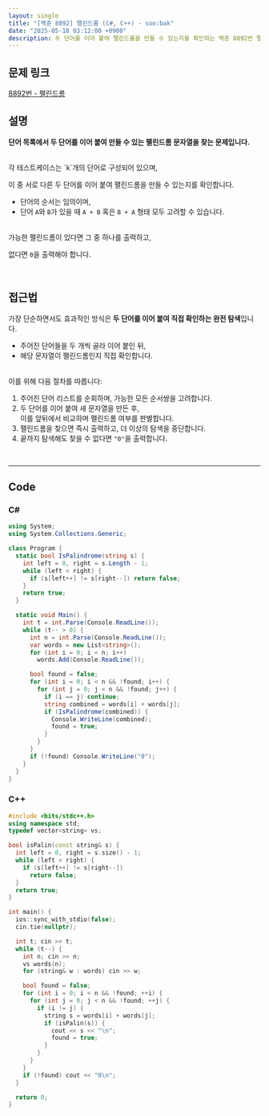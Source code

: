 ```yaml
---
layout: single
title: "[백준 8892] 팰린드롬 (C#, C++) - soo:bak"
date: "2025-05-18 03:12:00 +0900"
description: 두 단어를 이어 붙여 팰린드롬을 만들 수 있는지를 확인하는 백준 8892번 팰린드롬 문제의 C# 및 C++ 풀이 및 해설
---
```


## 문제 링크
[8892번 - 팰린드롬](https://www.acmicpc.net/problem/8892)

## 설명

**단어 목록에서 두 단어를 이어 붙여 만들 수 있는 팰린드롬 문자열을 찾는 문제입니다.**

<br>
각 테스트케이스는 `k`개의 단어로 구성되어 있으며,

이 중 서로 다른 두 단어를 이어 붙여 팰린드롬을 만들 수 있는지를 확인합니다.

- 단어의 순서는 임의이며,
- 단어 `A`와 `B`가 있을 때 `A + B` 혹은 `B + A` 형태 모두 고려할 수 있습니다.

<br>
가능한 팰린드롬이 있다면 그 중 하나를 출력하고,

없다면 `0`을 출력해야 합니다.

<br>

## 접근법

가장 단순하면서도 효과적인 방식은 **두 단어를 이어 붙여 직접 확인하는 완전 탐색**입니다.

- 주어진 단어들을 두 개씩 골라 이어 붙인 뒤,
- 해당 문자열이 팰린드롬인지 직접 확인합니다.

<br>
이를 위해 다음 절차를 따릅니다:

1. 주어진 단어 리스트를 순회하며, 가능한 모든 순서쌍을 고려합니다.
2. 두 단어를 이어 붙여 새 문자열을 만든 후,<br>
   이를 앞뒤에서 비교하며 팰린드롬 여부를 판별합니다.
3. 팰린드롬을 찾으면 즉시 출력하고, 더 이상의 탐색을 중단합니다.
4. 끝까지 탐색해도 찾을 수 없다면 `"0"`을 출력합니다.

<br>

---

## Code

### C#
```csharp
using System;
using System.Collections.Generic;

class Program {
  static bool IsPalindrome(string s) {
    int left = 0, right = s.Length - 1;
    while (left < right) {
      if (s[left++] != s[right--]) return false;
    }
    return true;
  }

  static void Main() {
    int t = int.Parse(Console.ReadLine());
    while (t-- > 0) {
      int n = int.Parse(Console.ReadLine());
      var words = new List<string>();
      for (int i = 0; i < n; i++)
        words.Add(Console.ReadLine());

      bool found = false;
      for (int i = 0; i < n && !found; i++) {
        for (int j = 0; j < n && !found; j++) {
          if (i == j) continue;
          string combined = words[i] + words[j];
          if (IsPalindrome(combined)) {
            Console.WriteLine(combined);
            found = true;
          }
        }
      }
      if (!found) Console.WriteLine("0");
    }
  }
}
```

### C++
```cpp
#include <bits/stdc++.h>
using namespace std;
typedef vector<string> vs;

bool isPalin(const string& s) {
  int left = 0, right = s.size() - 1;
  while (left < right) {
    if (s[left++] != s[right--])
      return false;
  }
  return true;
}

int main() {
  ios::sync_with_stdio(false);
  cin.tie(nullptr);

  int t; cin >> t;
  while (t--) {
    int n; cin >> n;
    vs words(n);
    for (string& w : words) cin >> w;

    bool found = false;
    for (int i = 0; i < n && !found; ++i) {
      for (int j = 0; j < n && !found; ++j) {
        if (i != j) {
          string s = words[i] + words[j];
          if (isPalin(s)) {
            cout << s << "\n";
            found = true;
          }
        }
      }
    }
    if (!found) cout << "0\n";
  }

  return 0;
}
```
